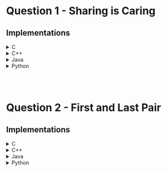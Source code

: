 # Question 1 - Sharing is Caring
## Implementations

<details>

<summary> C </summary>

```c
#include <stdio.h>
int main() {
    int n, x;
    scanf("%d%d", &n, &x);
    printf("%s", n >= x * (x + 1) / 2 ? "YES" : "NO");
    return 0;
}
```

</details>

<details>

<summary> C++ </summary>

```c++
#include <iostream>
using namespace std;
int main() {
    int n, x;
    cin >> n >> x;
    if (n >= x * (x + 1) / 2) {
        cout << "YES";
    }
    else {
        cout << "NO";
    }
    return 0;
}
```

</details>

<details>

<summary> Java </summary>

```java
import java.util.Scanner;
public class SharingIsCaring {
    public static void main(String[] args) {
        Scanner read = new Scanner(System.in);
        int n = read.nextInt();
        int x = read.nextInt();
        if (n >= x * (x + 1) / 2) {
            System.out.print("YES");
        }
        else {
            System.out.print("NO");
        }
    }
}
```

</details>

<details>

<summary> Python </summary>

```python
n, x = map(int, input().split())
if n >= x * (x + 1) // 2:
    print("YES")
else:
    print("NO");
```

</details>

<br><br>

# Question 2 - First and Last Pair
## Implementations

<details>

<summary> C </summary>

```c
#include <stdio.h>
int main() {
    int n;
    scanf("%d", &n);
    int arr[n];
    for (int i = 0; i < n; i++) {
        scanf("%d", &arr[i]);
    }
    
    for (int i = 0, j = n - 1; i < j; i++, j--) {
        printf("%d %d ", arr[i], arr[j]);
    }
    
    if (n % 2 != 0) {
        printf("%d %d", arr[n / 2], 0);
    }
    return 0;
}
```

</details>

<details>

<summary> C++ </summary>

```c++
#include<bits/stdc++.h>
using namespace std;
int main()
{
    int n, i;
    cin >> n;
    int x[n];
    for(i = 0; i < n; i++) {
      cin >> x[i];
    }
      
    for(i = 0; i < n / 2; i++)
    {
        cout << x[i] << " "<< x[n - i - 1] <<" ";
    }
    if(n % 2 == 1)
    {
        cout << x[n / 2]<< " " << 0;
    }
    return 0;
}
```

</details>

<details>

<summary> Java </summary>

```java
import java.util.*;
public class FirstandLastpair {
	public static void main(String[] args) {
        Scanner sc = new Scanner(System.in);
        int n = sc.nextInt();
        int[] arr = new int[n];
        for (int i = 0; i < n; i++) {
            arr[i] = sc.nextInt();
        }
        for (int i = 0, j = n - 1; i < j; i++, j--) {
            System.out.print(arr[i] + " " + arr[j] + " ");
        }
        if (n % 2 == 1) {
            System.out.print(arr[n / 2] + " " + 0);
        }
	}
}
```

</details>

<details>

<summary> Python </summary>

```python
n = int(input())
d = list(map(int,input().split()))
i, j = 0, n - 1
while i < j:
    print(d[i], d[j], end=" ")
    i += 1
    j -= 1
if n % 2:
    print(d[i],0)
```

</details>

